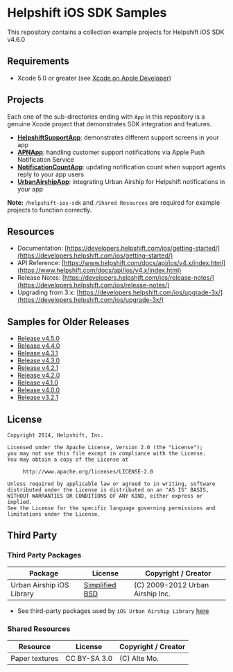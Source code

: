 # Helpshift iOS SDK Samples

This repository contains a collection example projects for Helpshift iOS SDK v4.6.0

## Requirements

* Xcode 5.0 or greater (see [Xcode on Apple Developer](https://developer.apple.com/xcode/downloads/))

## Projects

Each one of the sub-directories ending with `App` in this repository is a genuine Xcode project that demonstrates SDK integration and features.

* **[HelpshiftSupportApp](HelpshiftSupportApp)**: demonstrates different support screens in your app
* **[APNApp](APNApp)**: handling customer support notifications via Apple Push Notification Service
* **[NotificationCountApp](NotificationCountApp)**: updating notification count when support agents reply to your app users
* **[UrbanAirshipApp](UrbanAirshipApp)**: integrating Urban Airship for Helpshift notifications in your app

**Note:** `/helpshift-ios-sdk` and `/Shared Resources` are required for example projects to function correctly.

## Resources
* Documentation: [https://developers.helpshift.com/ios/getting-started/](https://developers.helpshift.com/ios/getting-started/)
* API Reference: [https://www.helpshift.com/docs/api/ios/v4.x/index.html](https://www.helpshift.com/docs/api/ios/v4.x/index.html)
* Release Notes: [https://developers.helpshift.com/ios/release-notes/](https://developers.helpshift.com/ios/release-notes/)
* Upgrading from 3.x: [https://developers.helpshift.com/ios/upgrade-3x/](https://developers.helpshift.com/ios/upgrade-3x/)

## Samples for Older Releases

* [Release v4.5.0](../../tree/release/4.4.0)
* [Release v4.4.0](../../tree/release/4.4.0)
* [Release v4.3.1](../../tree/release/4.3.1)
* [Release v4.3.0](../../tree/release/4.3.0)
* [Release v4.2.1](../../tree/release/4.2.1)
* [Release v4.2.0](../../tree/release/4.2.0)
* [Release v4.1.0](../../tree/release/4.1.0)
* [Release v4.0.0](../../tree/release/4.0.0)
* [Release v3.2.1](../../tree/release/3.2.1)

## License

```
Copyright 2014, Helpshift, Inc.

Licensed under the Apache License, Version 2.0 (the "License");
you may not use this file except in compliance with the License.
You may obtain a copy of the License at

     http://www.apache.org/licenses/LICENSE-2.0

Unless required by applicable law or agreed to in writing, software
distributed under the License is distributed on an "AS IS" BASIS,
WITHOUT WARRANTIES OR CONDITIONS OF ANY KIND, either express or implied.
See the License for the specific language governing permissions and
limitations under the License.
```

## Third Party

### Third Party Packages

| Package       | License                               | Copyright / Creator
-----------------|---------------------------------------|---------------------
| Urban Airship iOS Library | [Simplified BSD](UrbanAirshipApp/Airship/LICENSE) | (C) 2009-2012 Urban Airship Inc.

* See third-party packages used by `iOS Urban Airship Library` [here](UrbanAirshipApp/Airship#third-party-packages)


### Shared Resources

| Resource       | License                               | Copyright / Creator
-----------------|---------------------------------------|---------------------
| Paper textures | CC BY-SA 3.0 | (C) Alte Mo.
